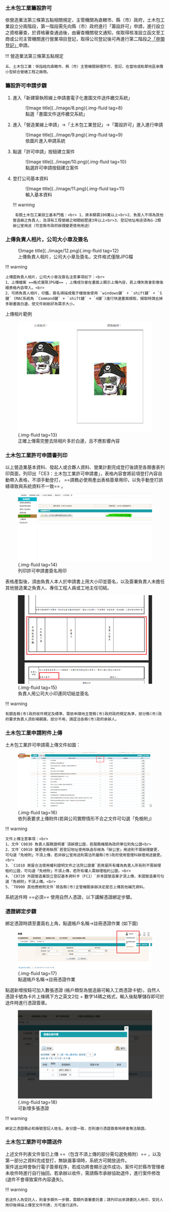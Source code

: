 ### 土木包工業籌設許可

依營造業法第三條第五點相關規定，主管機關為直轄市、縣（市）政府，土木包工業設立分兩階段，第一階段需先向縣（市）政府進行「籌設許可」申請，進行設立之資格審查，於資格審查通過後，由審查機關發文通知，俟取得核准設立函文至工商或公司主管機關進行營業項目登記，取得公司登記後可再進行第二階段之[「申領登記」](receive_manual.md)申請。

!!! 營造業法第三條第五點規定

    五、土木包工業：係指經向直轄市、縣（市）主管機關辦理許可、登記，在當地或毗鄰地區承攬小型綜合營繕工程之廠商。

### 籌設許可申請步驟

1. 進入「新建築執照線上申請書電子化書圖文件送件繳交系統」
    <figure markdown="span">
    ![Image title](../image/8.png){.img-fluid tag=8}
    <figcaption>點選「書圖文件送件繳交系統」</figcaption>
    </figure>

2. 進入「營造業線上申請」→「土木包工業登記」→「籌設許可」進入進行申請
    <figure markdown="span">
    ![Image title](../image/9.png){.img-fluid tag=9}
    <figcaption>依圖片進入申請系統</figcaption>
    </figure>

3. 點選「許可申請」按鈕建立案件
    <figure markdown="span">
    ![Image title](../image/10.png){.img-fluid tag=10}
    <figcaption>點選許可申請按鈕建立案件</figcaption>
    </figure>

4. 登打公司基本資料
    <figure markdown="span">
    ![Image title](../image/11.png){.img-fluid tag=11}
    <figcaption>輸入基本資料</figcaption>
    </figure>

    !!! warning

        有關土木包工業設立基本門檻：<br> 1、資本額需100萬以上<br>2、負責人不得為其他營造廠之負責人，及須有工程營繕之相關經歷達3年以上<br>3、登記地址用途須為G-2類辦公室用途（可至縣市政府辦理變更使用用途）

### 上傳負責人相片，公司大小章及簽名
<figure markdown="span">
![Image title](../image/12.png){.img-fluid tag=12}
<figcaption>上傳負責人相片，公司大小章及簽名，文件格式僅限JPG檔</figcaption>
</figure>
   
!!! warning

    上傳圖負責人相片，公司大小章及簽名注意事項如下：<br>
    1、上傳檔案 ==格式僅限JPG檔== ，上傳成功會在畫面上顯示上傳內容，若上傳失敗會影像後續表格內容帶入。<br>
    2、可將負責人相片，印鑑，簽名掃描成電子檔後後使用 `windows鍵` + `shift鍵` + `S鍵` (MAC系統為 `Command鍵` + `shift鍵` + `4鍵`)進行快速畫面擷取，擷取時請去掉多餘畫面白邊，使文件剛剛好為需求大小。

上傳相片範例
    <figure markdown="span">
    ![Image title](../image/13.png){.img-fluid tag=13}
    <figcaption>正確上傳需完整去除相片多於白邊，且不應影響內容</figcaption>
    </figure>

### 土木包工業許可申請書列印
以上營造業基本資料、發起人或合夥人資料、營業計劃完成登打後請至各類書表列印頁面，列印出「CE3：土木包工業許可申請書」，表格內容會將前項登打內容自動帶入表格，不須手動登打， ==請務必使用產出表格簽章用印，以免手動登打誤繕導致與系統資料不一致== 。
    <figure markdown="span">
    ![Image title](../image/14.jpg){.img-fluid tag=14}
    <figcaption>列印許可申請書簽名用印</figcaption>
    </figure>
表格產製後，須由負責人本人於申請書上用大小印並簽名，以及簽署負責人未擔任其他營造業之負責人、專任工程人員或工地主任切結。
    <figure markdown="span">
    ![Image title](../image/15.png){.img-fluid tag=15}
    <figcaption>負責人用公司大小印連同切結並簽名</figcaption>
    </figure>

!!! warning

    有關各縣(市)政府收件規定及標準，需依申請地主管縣(市)政府政府規定為準，部分縣(市)政府要求負責人須到場親簽，部分不用，請逕洽各縣(市)政府承辦人。
### 土木包工業申請附件上傳
土木包工業許可申請需上傳文件如圖：
    <figure markdown="span">
    ![Image title](../image/16.png){.img-fluid tag=16}
    <figcaption>依列表要求上傳附件(若與公司實際情形不合之文件可勾選「免檢附」)</figcaption>
    </figure>

!!! warning

    文件上傳注意事項：<br>
    1、文件`C0830 負責人服務證明書`須辦理公證，若服務機關為政府單位則免公證<br>
    2、文件`C0910 變更使用執照`若登記地址使用執造存根為「辦公室」用途則不需辦理變更，可勾選「免檢附」不須上傳，若非辦公室用途則需洽所屬縣(市)政府使用管理科辦理用途變更。<br>
    3、`C1010 房屋合法使用權利證明文件之法院公證書`若房屋所有權為負責人所有則不需辦理租約公證，可勾選「免檢附」不須上傳，若所有權人需辦理租約公證。<br>
    4、`C0720 外國營造業設立登記基本資料卡（FC1）`非本國營造業才須上傳，本國營造業可勾選「免檢附」不須上傳。<br>
    5、`T0900 其他應檢附文件`視各縣(市)主管機關承辦決定是否上傳其他補充資料。
系統送件時 ==必須== 使用自然人憑證，以下講解憑證綁定步驟。
### 憑證綁定步驟
綁定憑證時請至畫面右上角，點選帳戶名稱→註冊憑證作業 (如下圖)
    <figure markdown="span">
    ![Image title](../image/17.png){.img-fluid tag=17}
    <figcaption>點選帳戶名稱→註冊憑證作業</figcaption>
    </figure>
點選新增按鈕可加入數張憑證 (帳戶類型為營造廠可輸入工商憑證卡號)，自然人憑證卡號為卡片上條碼下方之英文2位 + 數字14碼之格式，輸入後點擊儲存即可於送件時進行憑證簽章。
    <figure markdown="span">
    ![Image title](../image/18.png){.img-fluid tag=18}
    <figcaption>可新增多張憑證</figcaption>
    </figure>

!!! warning

    綁定之憑證務必和帳號登記人姓名，身分證一致，否則進行憑證簽章時將會無法驗證。
### 土木包工業許可申請送件
上述文件列表文件皆已上傳 ==（包含不須上傳的部分需勾選免檢附）== ，以及第一部分之資料完成登打，無缺漏事項時，系統方可開放送件。<br>
案件送出時會執行電子簽章程序，若成功將會顯示送件成功，案件可於縣市管理者未收件時進行自行抽回，若承辦以收件，需請縣市承辦協助退件，進行案件修改(退件不會導致案件內容遺失)。

!!! warning

    若送件人為受託人，則會多額外一步驟，需額外簽署委託書；請列印出來請委託人用印，受託人用印後掃描上傳至文件列表，方可進行送件。
